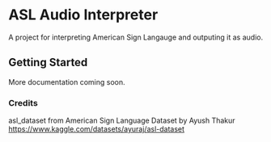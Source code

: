 # ASL Audio Interpreter

A project for interpreting American Sign Langauge and outputing it as audio.

## Getting Started

More documentation coming soon.

### Credits

asl_dataset from American Sign Language Dataset by Ayush Thakur
https://www.kaggle.com/datasets/ayuraj/asl-dataset